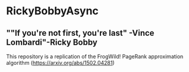 # RickyBobbyAsync

## ""If you're not first, you're last" -Vince Lombardi"-Ricky Bobby
This repository is a replication of the FrogWild! PageRank approximation algorithm (https://arxiv.org/abs/1502.04281)
